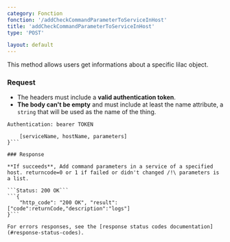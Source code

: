 ```yaml
---
category: Fonction
fonction: '/addCheckCommandParameterToServiceInHost'
title: 'addCheckCommandParameterToServiceInHost'
type: 'POST'

layout: default
---
```


This method allows users get informations about a specific lilac object.

### Request

* The headers must include a **valid authentication token**.
* **The body can't be empty** and must include at least the name attribute, a `string` that will be used as the name of the thing.

```Authentication: bearer TOKEN```
```{
    [serviceName, hostName, parameters]
}```

### Response

**If succeeds**, Add command parameters in a service of a specified host. returncode=0 or 1 if failed or didn't changed /!\ parameters is a list.

```Status: 200 OK```
```{
    "http_code": "200 OK", "result": ["code":returnCode,"description":"logs"]
}```

For errors responses, see the [response status codes documentation](#response-status-codes).